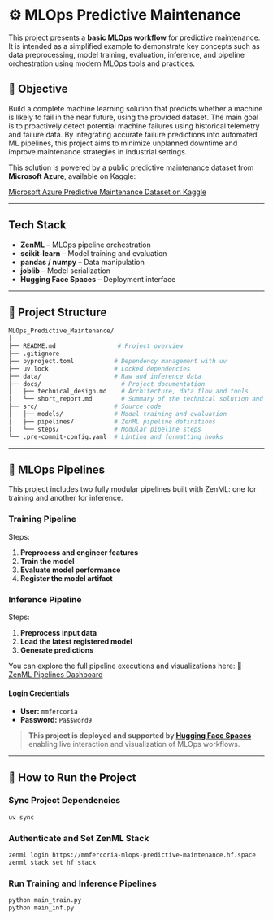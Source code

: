 # ⚙️ MLOps Predictive Maintenance

This project presents a **basic MLOps workflow** for predictive maintenance. It is intended as a simplified example to demonstrate key concepts such as data preprocessing, model training, evaluation, inference, and pipeline orchestration using modern MLOps tools and practices.

## 🎯 Objective

Build a complete machine learning solution that predicts whether a machine is likely to fail in the near future, using the provided dataset. The main goal is to proactively detect potential machine failures using historical telemetry and failure data. By integrating accurate failure predictions into automated ML pipelines, this project aims to minimize unplanned downtime and improve maintenance strategies in industrial settings.

This solution is powered by a public predictive maintenance dataset from **Microsoft Azure**, available on Kaggle:

[Microsoft Azure Predictive Maintenance Dataset on Kaggle](https://www.kaggle.com/datasets/arnabbiswas1/microsoft-azure-predictive-maintenance/data)

---

## Tech Stack

- **ZenML** – MLOps pipeline orchestration
- **scikit-learn** – Model training and evaluation
- **pandas / numpy** – Data manipulation
- **joblib** – Model serialization
- **Hugging Face Spaces** – Deployment interface

---

## 📁 Project Structure

```bash
MLOps_Predictive_Maintenance/
│
├── README.md                 # Project overview
├── .gitignore
├── pyproject.toml           # Dependency management with uv
├── uv.lock                  # Locked dependencies
├── data/                    # Raw and inference data
├── docs/                      # Project documentation
│   ├── technical_design.md    # Architecture, data flow and tools
│   └── short_report.md        # Summary of the technical solution and next steps
├── src/                     # Source code
│   ├── models/              # Model training and evaluation
│   ├── pipelines/           # ZenML pipeline definitions
│   └── steps/               # Modular pipeline steps
└── .pre-commit-config.yaml  # Linting and formatting hooks
```

---

## 🔄 MLOps Pipelines

This project includes two fully modular pipelines built with ZenML: one for training and another for inference.

### Training Pipeline

Steps:
1. **Preprocess and engineer features**
2. **Train the model**
3. **Evaluate model performance**
4. **Register the model artifact**

### Inference Pipeline

Steps:
1. **Preprocess input data**
2. **Load the latest registered model**
3. **Generate predictions**

You can explore the full pipeline executions and visualizations here:
🔗 [ZenML Pipelines Dashboard](https://mmfercoria-mlops-predictive-maintenance.hf.space/projects/default/pipelines)

#### Login Credentials
- **User:** `mmfercoria`
- **Password:** `Pa$$word9`

> **This project is deployed and supported by [Hugging Face Spaces](https://huggingface.co/spaces/mmfercoria/MLOps_Predictive_Maintenance)** – enabling live interaction and visualization of MLOps workflows.

---

## 🚀 How to Run the Project

### Sync Project Dependencies

```bash
uv sync
```

### Authenticate and Set ZenML Stack

```bash
zenml login https://mmfercoria-mlops-predictive-maintenance.hf.space
zenml stack set hf_stack
```

###  Run Training and Inference Pipelines

```bash
python main_train.py
python main_inf.py
```